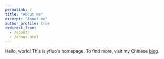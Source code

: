 ```yaml
---
permalink: /
title: "About me"
excerpt: "About me"
author_profile: true
redirect_from: 
  - /about/
  - /about.html
---
```


Hello, world! This is yfluo's homepage. To find more, visit my Chinese [blog](https://yfluo.fish).
